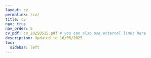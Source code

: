 ```yaml
---
layout: cv
permalink: /cv/
title: cv
nav: true
nav_order: 5
cv_pdf: cv_20250515.pdf # you can also use external links here
description: Updated to 16/05/2025
toc:
  sidebar: left
---
```

